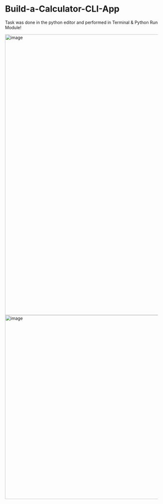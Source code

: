 # Build-a-Calculator-CLI-App

Task was done in the python editor and performed in Terminal & Python Run Module!

<img width="1734" height="926" alt="image" src="https://github.com/user-attachments/assets/e2ec77ac-3c14-46fa-8e5e-dd1fbd58205e" />

<img width="759" height="607" alt="image" src="https://github.com/user-attachments/assets/2d425406-9a7b-48ec-9ea6-6132d8acb475" />

